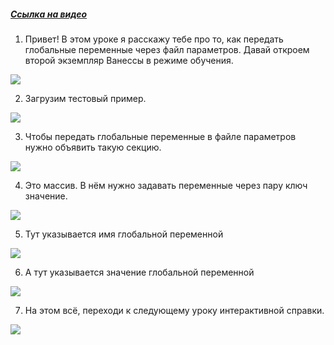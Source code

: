 ﻿##### [Ссылка на видео](https://youtu.be/L01sQmN13o8)

001. Привет! В этом уроке я расскажу тебе про то, как передать глобальные переменные через файл параметров. Давай откроем второй экземпляр Ванессы в режиме обучения.

![](https://vanessa-files.do.bit-erp.ru/Doc/1.2.041.1/MD/Глава06/images/000_КакПередатьГлобальныеПеременныеЧерезФайлVAParamsJson.png)

002. Загрузим тестовый пример.

![](https://vanessa-files.do.bit-erp.ru/Doc/1.2.041.1/MD/Глава06/images/005_КакПередатьГлобальныеПеременныеЧерезФайлVAParamsJson.png)

003. Чтобы передать глобальные переменные в файле параметров нужно объявить такую секцию.

![](https://vanessa-files.do.bit-erp.ru/Doc/1.2.041.1/MD/Глава06/images/009_КакПередатьГлобальныеПеременныеЧерезФайлVAParamsJson.png)

004. Это массив. В нём нужно задавать переменные через пару ключ значение.

![](https://vanessa-files.do.bit-erp.ru/Doc/1.2.041.1/MD/Глава06/images/012_КакПередатьГлобальныеПеременныеЧерезФайлVAParamsJson.png)

005. Тут указывается имя глобальной переменной

![](https://vanessa-files.do.bit-erp.ru/Doc/1.2.041.1/MD/Глава06/images/015_КакПередатьГлобальныеПеременныеЧерезФайлVAParamsJson.png)

006. А тут указывается значение глобальной переменной

![](https://vanessa-files.do.bit-erp.ru/Doc/1.2.041.1/MD/Глава06/images/020_КакПередатьГлобальныеПеременныеЧерезФайлVAParamsJson.png)

007. На этом всё, переходи к следующему уроку интерактивной справки.

![](https://vanessa-files.do.bit-erp.ru/Doc/1.2.041.1/MD/Глава06/images/023_КакПередатьГлобальныеПеременныеЧерезФайлVAParamsJson.png)
